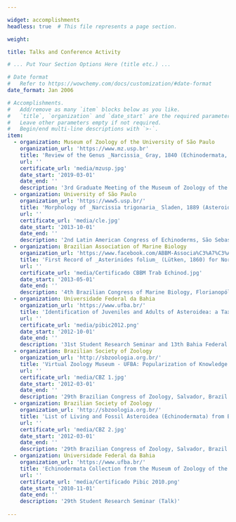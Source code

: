 ```yaml
---

widget: accomplishments
headless: true  # This file represents a page section.

weight: 

title: Talks and Conference Activity

# ... Put Your Section Options Here (title etc.) ...

# Date format
#   Refer to https://wowchemy.com/docs/customization/#date-format
date_format: Jan 2006

# Accomplishments.
#   Add/remove as many `item` blocks below as you like.
#   `title`, `organization` and `date_start` are the required parameters.
#   Leave other parameters empty if not required.
#   Begin/end multi-line descriptions with `>-`.
item:
  - organization: Museum of Zoology of the University of São Paulo
    organization_url: 'https://www.mz.usp.br'
    title: 'Review of the Genus _Narcissia_ Gray, 1840 (Echinodermata, Asteroidea): from Morphology to Taxonomy'
    url: ''
    certificate_url: 'media/mzusp.jpg'
    date_start: '2019-03-01'
    date_end: ''
    description: '3rd Graduate Meeting of the Museum of Zoology of the University of São Paulo, São Paulo, Brazil (Poster)'
  - organization: University of São Paulo
    organization_url: 'https://www5.usp.br/'
    title: 'Morphology of _Narcissia trigonaria_ Sladen, 1889 (Asteroidea: Ophidiasteridae): a Taxonomic Problem?'
    url: ''
    certificate_url: 'media/cle.jpg'
    date_start: '2013-10-01'
    date_end: ''
    description: '2nd Latin American Congress of Echinoderms, São Sebastião, Brazil (Poster)'
  - organization: Brazilian Association of Marine Biology
    organization_url: 'https://www.facebook.com/ABBM-Associa%C3%A7%C3%A3o-Brasileira-de-Biologia-Marinha-493904747303537/'
    title: 'First Record of _Asterinides folium_ (Lütken, 1860) for Northeastern Brazil'
    url: ''
    certificate_url: 'media/Certificado CBBM Trab Echinod.jpg'
    date_start: '2013-05-01'
    date_end: ''
    description: '4th Brazilian Congress of Marine Biology, Florianopólis, Brazil (Poster)'
  - organization: Universidade Federal da Bahia
    organization_url: 'https://www.ufba.br/'
    title: 'Identification of Juveniles and Adults of Asteroidea: a Taxonomic Problem'
    url: ''
    certificate_url: 'media/pibic2012.png'
    date_start: '2012-10-01'
    date_end: ''
    description: '31st Student Research Seminar and 13th Bahia Federal University Research and Graduate Seminar, Salvador, Brazil (Talk)'   
  - organization: Brazilian Society of Zoology
    organization_url: 'http://sbzoologia.org.br/'
    title: 'Virtual Zoology Museum - UFBA: Popularization of Knowledge about the Phylum Echinodermata'
    url: ''
    certificate_url: 'media/CBZ 1.jpg'
    date_start: '2012-03-01'
    date_end: '' 
    description: '29th Brazilian Congress of Zoology, Salvador, Brazil (Talk)'
  - organization: Brazilian Society of Zoology
    organization_url: 'http://sbzoologia.org.br/'
    title: 'List of Living and Fossil Asteroidea (Echinodermata) from Brazil: a Focus on the Fauna of Bahia'
    url: ''
    certificate_url: 'media/CBZ 2.jpg'
    date_start: '2012-03-01'
    date_end: '' 
    description: '29th Brazilian Congress of Zoology, Salvador, Brazil (Poster)' 
  - organization: Universidade Federal da Bahia
    organization_url: 'https://www.ufba.br/'
    title: 'Echinodermata Collection from the Museum of Zoology of the Bahia Federal University: Testimonies of Biodiversity'
    url: ''
    certificate_url: 'media/Certificado Pibic 2010.png'
    date_start: '2010-11-01'
    date_end: '' 
    description: '29th Student Research Seminar (Talk)'
    
---
```

